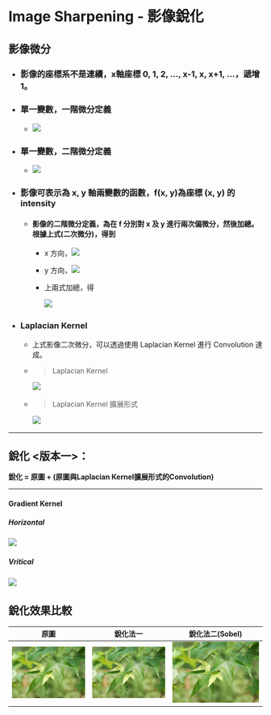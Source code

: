 # Image Sharpening - 影像銳化

## 影像微分

  * ### 影像的座標系不是連續，x軸座標 0, 1, 2, ..., x-1, x, x+1, ...，遞增 1。

  * ### 單一變數，一階微分定義
    * <img src="https://latex.codecogs.com/gif.latex?%5Cnabla%20f%20%3D%20%5Cfrac%7B%5Cpartial%20f%7D%7B%5Cpartial%20x%7D%20%3D%20f%28x%2B1%29%20-%20f%28x%29" /> 

  * ### 單一變數，二階微分定義
    * <img src="https://latex.codecogs.com/gif.latex?%5Cnabla%5E2%20f%20%3D%20%5Cfrac%7B%5Cpartial%5E2%20f%7D%7B%5Cpartial%20x%5E2%7D%20%3D%20f%28x%2B1%29%20%2B%20f%28x-1%29%20-%202%20f%28x%29" /> 

  * ### 影像可表示為 x, y 軸兩變數的函數，f(x, y)為座標 (x, y) 的 intensity
    * #### 影像的二階微分定義，為在 f 分別對 x 及 y 進行兩次偏微分，然後加總。根據上式(二次微分)，得到
      * x 方向，<img src="https://latex.codecogs.com/gif.latex?%5Cfrac%7B%5Cpartial%5E2%20f%7D%7B%5Cpartial%20x%5E2%7D%20%3D%20f%28x%2B1%2C%20y%29%20%2B%20f%28x-1%2C%20y%29%20-%202%20f%28x%2C%20y%29" />

      * y 方向，<img src="https://latex.codecogs.com/gif.latex?%5Cfrac%7B%5Cpartial%5E2%20f%7D%7B%5Cpartial%20y%5E2%7D%20%3D%20f%28x%2C%20y%2B1%29%20%2B%20f%28x%2C%20y-1%29%20-%202%20f%28x%2C%20y%29" />

      * 上兩式加總，得

        <img src="https://latex.codecogs.com/gif.latex?%5Cnabla%5E2%20f%28x%2C%20y%29%20%3D%20f%28x%2B1%2C%20y%29%20%2B%20f%28x-1%2C%20y%29%20%2B%20f%28x%2C%20y%2B1%29%20%2B%20f%28x%2C%20y-1%29%20-%204%20f%28x%2C%20y%29" />

  * ### Laplacian Kernel
    * 上式影像二次微分，可以透過使用 Laplacian Kernel 進行 Convolution 達成。

    * > Laplacian Kernel
      <img src="https://latex.codecogs.com/gif.latex?%5Cbegin%7Bbmatrix%7D0%20%26%20-1%20%26%200%5C%5C-1%20%26%204%20%26%20-1%20%5C%5C0%20%26%20-1%20%26%200%5Cend%7Bbmatrix%7D" />

    * > Laplacian Kernel 擴展形式
      <img src="https://latex.codecogs.com/gif.latex?%5Cbegin%7Bbmatrix%7D-1%20%26%20-1%20%26%20-1%5C%5C-1%20%26%208%20%26%20-1%5C%5C-1%20%26%20-1%20%26%20-1%5C%5C%5Cend%7Bbmatrix%7D%09" /> 

---

## 銳化 <版本一>：

**銳化 = 原圖 + (原圖與Laplacian Kernel擴展形式的Convolution)**

---


#### Gradient Kernel
##### Horizontal 
<img src="https://latex.codecogs.com/gif.latex?%5Cbegin%7Bbmatrix%7D-1%20%26%20-2%20%26%20-1%5C%5C0%20%26%200%20%26%200%5C%5C1%20%26%202%20%26%201%5C%5C%5Cend%7Bbmatrix%7D" /> 

##### Vritical 
<img src="https://latex.codecogs.com/gif.latex?%5Cbegin%7Bbmatrix%7D-1%20%26%200%20%26%201%5C%5C-2%20%26%200%20%26%202%5C%5C-1%20%26%202%20%26%201%5C%5C%5Cend%7Bbmatrix%7D" />


## 銳化效果比較
|原圖|銳化法一|銳化法二(Sobel)|
|-|-|-|
| <img src="images/20070401_121.jpg" width="600" />  | <img src="output/20070401_121_shapred.jpg" width="600" /> | <img src="output/20070401_121_shapred_sobel.jpg" width="600" /> |
